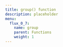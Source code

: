 ```yaml
---
title: group() function
description: placeholder
menu:
  flux_0_7:
    name: group
    parent: Functions
    weight: 1
---
```

